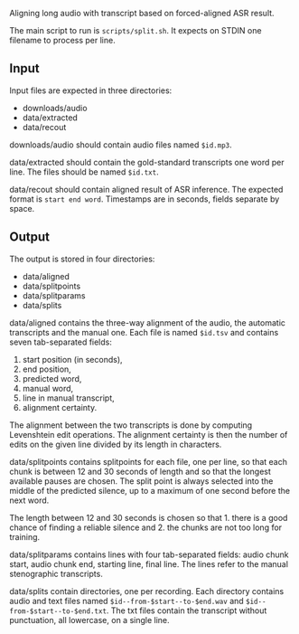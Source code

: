 Aligning long audio with transcript based on forced-aligned ASR result.

The main script to run is `scripts/split.sh`. It expects on STDIN one filename
to process per line.

## Input

Input files are expected in three directories:

*  downloads/audio
*  data/extracted
*  data/recout

downloads/audio should contain audio files named `$id.mp3`.

data/extracted should contain the gold-standard transcripts one word per line.
The files should be named `$id.txt`.

data/recout should contain aligned result of ASR inference. The expected format
is `start end word`. Timestamps are in seconds, fields separate by space.

## Output

The output is stored in four directories:

*  data/aligned
*  data/splitpoints
*  data/splitparams
*  data/splits

data/aligned contains the three-way alignment of the audio, the automatic
transcripts and the manual one. Each file is named `$id.tsv` and contains seven
tab-separated fields:

1. start position (in seconds),
2. end position,
3. predicted word,
4. manual word,
5. line in manual transcript,
6. alignment certainty.

The alignment between the two transcripts is done by computing Levenshtein
edit operations. The alignment certainty is then the number of edits on the
given line divided by its length in characters.

data/splitpoints contains splitpoints for each file, one per line, so that
each chunk is between 12 and 30 seconds of length and so that the longest
available pauses are chosen. The split point is always selected into the middle
of the predicted silence, up to a maximum of one second before the next word.

The length between 12 and 30 seconds is chosen so that 1. there is a good chance
of finding a reliable silence and 2. the chunks are not too long for training.

data/splitparams contains lines with four tab-separated fields: audio chunk
start, audio chunk end, starting line, final line. The lines refer to the manual
stenographic transcripts.

data/splits contain directories, one per recording. Each directory contains
audio and text files named `$id--from-$start--to-$end.wav` and
`$id--from-$start--to-$end.txt`. The txt files contain the transcript without
punctuation, all lowercase, on a single line.
